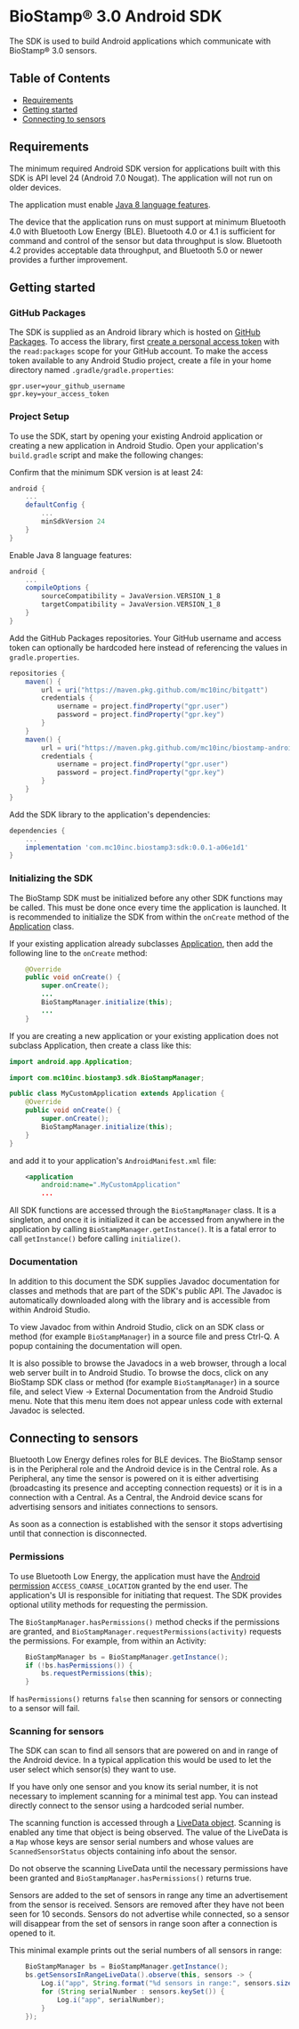 # BioStamp® 3.0 Android SDK

The SDK is used to build Android applications which communicate with BioStamp®
3.0 sensors.

## Table of Contents

  * [Requirements](#requirements)
  * [Getting started](#getting-started)
  * [Connecting to sensors](#connecting-to-sensors)

## Requirements

The minimum required Android SDK version for applications built with this SDK
is API level 24 (Android 7.0 Nougat). The application will not run on older
devices.

The application must enable [Java 8 language features][1].

The device that the application runs on must support at minimum Bluetooth 4.0
with Bluetooth Low Energy (BLE). Bluetooth 4.0 or 4.1 is sufficient for command
and control of the sensor but data throughput is slow. Bluetooth 4.2 provides
acceptable data throughput, and Bluetooth 5.0 or newer provides a further
improvement.

## Getting started

### GitHub Packages

The SDK is supplied as an Android library which is hosted on [GitHub
Packages][2].  To access the library, first [create a personal access token][3]
with the `read:packages` scope for your GitHub account. To make the access
token available to any Android Studio project, create a file in your home
directory named `.gradle/gradle.properties`:

```
gpr.user=your_github_username
gpr.key=your_access_token
```

### Project Setup

To use the SDK, start by opening your existing Android application or creating
a new application in Android Studio. Open your application's `build.gradle`
script and make the following changes:

Confirm that the minimum SDK version is at least 24:
```gradle
android {
    ...
    defaultConfig {
        ...
        minSdkVersion 24
    }
}
```

Enable Java 8 language features:
```gradle
android {
    ...
    compileOptions {
        sourceCompatibility = JavaVersion.VERSION_1_8
        targetCompatibility = JavaVersion.VERSION_1_8
    }
}
```

Add the GitHub Packages repositories. Your GitHub username and access token can
optionally be hardcoded here instead of referencing the values in
`gradle.properties`.
```gradle
repositories {
    maven() {
        url = uri("https://maven.pkg.github.com/mc10inc/bitgatt")
        credentials {
            username = project.findProperty("gpr.user")
            password = project.findProperty("gpr.key")
        }
    }
    maven() {
        url = uri("https://maven.pkg.github.com/mc10inc/biostamp-android")
        credentials {
            username = project.findProperty("gpr.user")
            password = project.findProperty("gpr.key")
        }
    }
}
```

Add the SDK library to the application's dependencies:
```gradle
dependencies {
    ...
    implementation 'com.mc10inc.biostamp3:sdk:0.0.1-a06e1d1'
}
```

### Initializing the SDK

The BioStamp SDK must be initialized before any other SDK functions may be
called. This must be done once every time the application is launched. It is
recommended to initialize the SDK from within the `onCreate` method of the
[Application][4] class.

If your existing application already subclasses [Application][4], then add
the following line to the `onCreate` method:

```java
    @Override
    public void onCreate() {
        super.onCreate();
        ...    
        BioStampManager.initialize(this);
        ...
    }
```

If you are creating a new application or your existing application does not subclass Application, then create a class like this:
```java
import android.app.Application;

import com.mc10inc.biostamp3.sdk.BioStampManager;

public class MyCustomApplication extends Application {
    @Override
    public void onCreate() {
        super.onCreate();
        BioStampManager.initialize(this);
    }
}
```

and add it to your application's `AndroidManifest.xml` file:
```xml
    <application
        android:name=".MyCustomApplication"
        ...    
```

All SDK functions are accessed through the `BioStampManager` class. It is a
singleton, and once it is initialized it can be accessed from anywhere in the
application by calling `BioStampManager.getInstance()`. It is a fatal error to
call `getInstance()` before calling `initialize()`.

### Documentation

In addition to this document the SDK supplies Javadoc documentation for classes
and methods that are part of the SDK's public API. The Javadoc is automatically
downloaded along with the library and is accessible from within Android Studio.

To view Javadoc from within Android Studio, click on an SDK class or method
(for example `BioStampManager`) in a source file and press Ctrl-Q. A popup
containing the documentation will open.

It is also possible to browse the Javadocs in a web browser, through a local
web server built in to Android Studio. To browse the docs, click on any
BioStamp SDK class or method (for example `BioStampManager`) in a source file,
and select View -> External Documentation from the Android Studio menu. Note
that this menu item does not appear unless code with external Javadoc is
selected.

## Connecting to sensors

Bluetooth Low Energy defines roles for BLE devices. The BioStamp sensor is in
the Peripheral role and the Android device is in the Central role. As a
Peripheral, any time the sensor is powered on it is either advertising
(broadcasting its presence and accepting connection requests) or it is in a
connection with a Central. As a Central, the Android device scans for
advertising sensors and initiates connections to sensors.

As soon as a connection is established with the sensor it stops advertising
until that connection is disconnected.

### Permissions

To use Bluetooth Low Energy, the application must have the [Android permission][5]
`ACCESS_COARSE_LOCATION` granted by the end user. The application's UI is
responsible for initiating that request. The SDK provides optional utility
methods for requesting the permission.

The `BioStampManager.hasPermissions()` method checks if the permissions are
granted, and `BioStampManager.requestPermissions(activity)` requests the
permissions. For example, from within an Activity:

```java
    BioStampManager bs = BioStampManager.getInstance();
    if (!bs.hasPermissions()) {
        bs.requestPermissions(this);
    }
```

If `hasPermissions()` returns `false` then scanning for sensors or connecting
to a sensor will fail.

### Scanning for sensors

The SDK can scan to find all sensors that are powered on and in range of the
Android device. In a typical application this would be used to let the user
select which sensor(s) they want to use.

If you have only one sensor and you know its serial number, it is not necessary
to implement scanning for a minimal test app. You can instead directly connect
to the sensor using a hardcoded serial number.

The scanning function is accessed through a [LiveData object][6]. Scanning is
enabled any time that object is being observed. The value of the LiveData is a
`Map` whose keys are sensor serial numbers and whose values are
`ScannedSensorStatus` objects containing info about the sensor.

Do not observe the scanning LiveData until the necessary permissions have been
granted and `BioStampManager.hasPermissions()` returns true.

Sensors are added to the set of sensors in range any time an advertisement from
the sensor is received. Sensors are removed after they have not been seen for
10 seconds. Sensors do not advertise while connected, so a sensor will
disappear from the set of sensors in range soon after a connection is opened to
it.

This minimal example prints out the serial numbers of all sensors in range:

```java
    BioStampManager bs = BioStampManager.getInstance();
    bs.getSensorsInRangeLiveData().observe(this, sensors -> {
        Log.i("app", String.format("%d sensors in range:", sensors.size()));
        for (String serialNumber : sensors.keySet()) {
            Log.i("app", serialNumber);
        }
    });
```

[1]: https://developer.android.com/studio/write/java8-support
[2]: https://help.github.com/en/packages
[3]: https://help.github.com/en/github/authenticating-to-github/creating-a-personal-access-token-for-the-command-line
[4]: https://developer.android.com/reference/android/app/Application
[5]: https://developer.android.com/training/permissions/requesting
[6]: https://developer.android.com/topic/libraries/architecture/livedata

